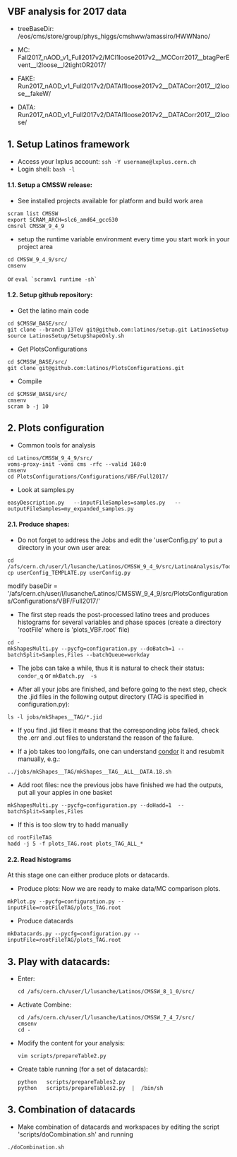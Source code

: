 ## VBF analysis for 2017 data

- treeBaseDir: /eos/cms/store/group/phys_higgs/cmshww/amassiro/HWWNano/

- MC:   Fall2017_nAOD_v1_Full2017v2/MCl1loose2017v2__MCCorr2017__btagPerEvent__l2loose__l2tightOR2017/
- FAKE: Run2017_nAOD_v1_Full2017v2/DATAl1loose2017v2__DATACorr2017__l2loose__fakeW/
- DATA: Run2017_nAOD_v1_Full2017v2/DATAl1loose2017v2__DATACorr2017__l2loose/

## 1. Setup Latinos framework

- Access your lxplus account: ```ssh -Y username@lxplus.cern.ch```
- Login shell: ```bash -l```

#### 1.1. Setup a CMSSW release:

- See installed projects available for platform and build work area
```
scram list CMSSW
export SCRAM_ARCH=slc6_amd64_gcc630
cmsrel CMSSW_9_4_9
```
- setup the runtime variable environment every time you start work in your project area
```
cd CMSSW_9_4_9/src/
cmsenv
```
or ```eval `scramv1 runtime -sh` ```

#### 1.2. Setup github repository:

- Get the latino main code
```
cd $CMSSW_BASE/src/
git clone --branch 13TeV git@github.com:latinos/setup.git LatinosSetup
source LatinosSetup/SetupShapeOnly.sh
```
- Get PlotsConfigurations
```
cd $CMSSW_BASE/src/
git clone git@github.com:latinos/PlotsConfigurations.git
```
- Compile
```
cd $CMSSW_BASE/src/
cmsenv
scram b -j 10
```

## 2. Plots configuration

- Common tools for analysis
```
cd Latinos/CMSSW_9_4_9/src/
voms-proxy-init -voms cms -rfc --valid 168:0
cmsenv
cd PlotsConfigurations/Configurations/VBF/Full2017/
```
- Look at samples.py 
```
easyDescription.py   --inputFileSamples=samples.py   --outputFileSamples=my_expanded_samples.py
```

#### 2.1. Produce shapes:

- Do not forget to address the Jobs and edit the 'userConfig.py' to put a directory in your own user area:
```
cd /afs/cern.ch/user/l/lusanche/Latinos/CMSSW_9_4_9/src/LatinoAnalysis/Tools/python/
cp userConfig_TEMPLATE.py userConfig.py
```
 modify baseDir = '/afs/cern.ch/user/l/lusanche/Latinos/CMSSW_9_4_9/src/PlotsConfigurations/Configurations/VBF/Full2017/'
 
- The first step reads the post-processed latino trees and produces histograms for several variables and phase spaces (create a directory 'rootFile' where is 'plots_VBF.root' file)
```
cd -
mkShapesMulti.py --pycfg=configuration.py --doBatch=1 --batchSplit=Samples,Files --batchQueue=workday
```
- The jobs can take a while, thus it is natural to check their status: ```condor_q``` or ```mkBatch.py  -s```

- After all your jobs are finished, and before going to the next step, check the .jid files in the following output directory (TAG is specified in configuration.py):
```
ls -l jobs/mkShapes__TAG/*.jid
```
- If you find .jid files it means that the corresponding jobs failed, check the .err and .out files to understand the reason of the failure.

- If a job takes too long/fails, one can understand [condor](http://batchdocs.web.cern.ch/batchdocs/local/quick.html) it and resubmit manually, e.g.:
```
../jobs/mkShapes__TAG/mkShapes__TAG__ALL__DATA.18.sh
```

- Add root files: nce the previous jobs have finished we had the outputs, put all your apples in one basket
```
mkShapesMulti.py --pycfg=configuration.py --doHadd=1  --batchSplit=Samples,Files
```

- If this is too slow try to hadd manually
```
cd rootFileTAG
hadd -j 5 -f plots_TAG.root plots_TAG_ALL_*
```

#### 2.2.  Read histograms

At this stage one can either produce plots or datacards.

- Produce plots: Now we are ready to make data/MC comparison plots.
```
mkPlot.py --pycfg=configuration.py --inputFile=rootFileTAG/plots_TAG.root
```
- Produce datacards
```
mkDatacards.py --pycfg=configuration.py --inputFile=rootFileTAG/plots_TAG.root
```

## 3. Play with datacards:
  
- Enter:
  ```
  cd /afs/cern.ch/user/l/lusanche/Latinos/CMSSW_8_1_0/src/
  ```

- Activate Combine:
  ```
  cd /afs/cern.ch/user/l/lusanche/Latinos/CMSSW_7_4_7/src/
  cmsenv
  cd -
  ```
  
- Modify the content for your analysis:
  ```
  vim scripts/prepareTable2.py
  ```

- Create table running (for a set of datacards):
  ```
  python   scripts/prepareTables2.py
  python   scripts/prepareTables2.py  |  /bin/sh
  ```

## 3. Combination of datacards

- Make combination of datacards and workspaces by editing the script 'scripts/doCombination.sh' and running
```
./doCombination.sh
```

